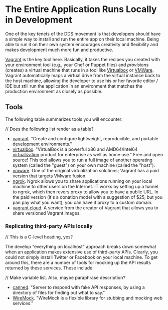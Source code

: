 # The Entire Application Runs Locally in Development

<span class="drop fa fa-laptop fa-5x pull-left fa-border"></span>

One of the key tenets of the DDS movement is that developers should have a simple way to install and run the entire app on their local machine. Being able to run it on their own system encourages creativity and flexibility and makes development much more fun and productive.

[Vagrant](http://www.vagrantup.com/) is the key tool here. Basically, it takes the recipes you created with your environment tool (e.g., your Chef or Puppet files) and _provisions_ (creates) a virtual machine that runs in a tool like [Virtualbox](https://www.virtualbox.org/) or [VMWare](http://www.vmware.com/). Vagrant automatically maps a virtual drive from the virtual instance back to the host machine, allowing the developer to use his or her favorite editor / IDE but still run the application in an environment that matches the production environment as closely as possible.

## Tools

The following table summarizes tools you will encounter:

// Does the following list render as a table?

* [vagrant](http://www.vagrantup.com/).  "Create and configure lightweight, reproducible, and portable development environments."
* [virtualbox](https://www.virtualbox.org/). "VirtualBox is a powerful x86 and AMD64/Intel64  [virtualization](https://www.virtualbox.org/wiki/Virtualization) product for enterprise as well as home use." Free and open source!  This tool allows you to run a full image of another operating system (called the "guest") on your own machine (called the "host"). 
* [vmware](http://www.vmware.com/). One of the original virtualization solutions; Vagrant has a paid version that targets VMware fusion.
* [ngrok](https://ngrok.com/).  Ngrok allows you to share applications running on your local machine to other users on the Internet.  IT works by setting up a tunnel to ngrok, which then revers proxy to allow you to have a public URL.  In the paid version (it's a donation model with a suggestion of $25, but you pan pay what you want), you can have it proxy to a custom domain.
* [vagrant cloud](https://vagrantcloud.com/).  A service from the creator of Vagrant that allows you to share versioned Vagrant images.

### Replicating third-party APIs locally

// This is a C-level heading, yes?

The develop "everything on localhost" approach breaks down somewhat when an application makes extensive use of third-party APIs. Clearly, you could not simply install Twitter or Facebook on your local machine. To get around this, there are a number of tools for mocking up the API results returned by these services. These include:

// Make variable list. Also, maybe paraphrase description?

* [canned](https://github.com/sideshowcoder/canned). "Server to respond with fake API responses, by using a directory of files for finding out what to say."
* [WireMock](http://wiremock.org/). "WireMock is a flexible library for stubbing and mocking web services."
